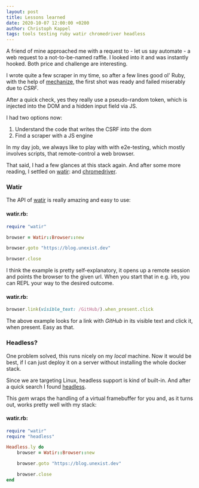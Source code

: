 ```yaml
---
layout: post
title: Lessons learned
date: 2020-10-07 12:00:00 +0200
author: Christoph Kappel
tags: tools testing ruby watir chromedriver headless
---
```

A friend of mine approached me with a request to - let us say automate - a web request to a
not-to-be-named raffle. I looked into it and was instantly hooked. Both price and challenge are
interesting.

I wrote quite a few scraper in my time, so after a few lines good ol' Ruby, with the help of
[mechanize][1], the first shot was ready and failed miserably due to *CSRF*.

After a quick check, yes they really use a pseudo-random token, which is injected into the DOM and
a hidden input field via JS.

I had two options now:

1. Understand the code that writes the CSRF into the dom
2. Find a scraper with a JS engine

In my day job, we always like to play with with e2e-testing, which mostly involves scripts, that
remote-control a web browser.

That said, I had a few glances at this stack again. And after some more reading, I settled on
[watir][2]: and [chromedriver][3].

### Watir

The API of [watir][2] is really amazing and easy to use:

#### **watir.rb:**
```ruby
require "watir"

browser = Watir::Browser::new

browser.goto "https://blog.unexist.dev"

browser.close
```

I think the example is pretty self-explanatory, it opens up a remote session and points the browser
to the given url. When you start that in e.g. irb, you can REPL your way to the desired outcome.

#### **watir.rb:**
```ruby
browser.link(visible_text: /GitHub/).when_present.click
```
The above example looks for a link with *GitHub* in its visible text and click it, when present.
Easy as that.

### Headless?

One problem solved, this runs nicely on my *local* machine. Now it would be best, if I can just
deploy it on a server without installing the whole docker stack.

Since we are targeting Linux, headless support is kind of built-in. And after a quick search I
found [headless][4].

This *gem* wraps the handling of a virtual framebuffer for you and, as it turns out, works pretty
well with my stack:

#### **watir.rb:**
```ruby
require "watir"
require "headless"

Headless.ly do
    browser = Watir::Browser::new

    browser.goto "https://blog.unexist.dev"

    browser.close
end
```

[1]: https://github.com/sparklemotion/mechanize
[2]: http://watir.com/
[3]: https://chromedriver.chromium.org/
[4]: https://github.com/leonid-shevtsov/headless